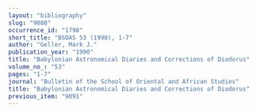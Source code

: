```yaml
---
layout: "bibliography"
slug: "9088"
occurrence_id: "1798"
short_title: "BSOAS 53 (1990), 1-7"
author: "Geller, Mark J."
publication_year: "1990"
title: "Babylonian Astronomical Diaries and Corrections of Diodorus"
volume_no_: "53"
pages: "1-7"
journal: "Bulletin of the School of Oriental and African Studies"
title: "Babylonian Astronomical Diaries and Corrections of Diodorus"
previous_item: "9091"
---
```

